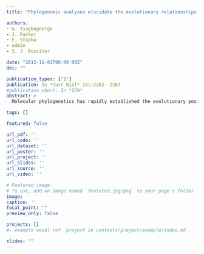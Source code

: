 ```yaml
---
title: "Phylogenomic analyses elucidate the evolutionary relationships of bats"

authors:
- G. Tsagkogeorga
- J. Parker
- E. Stupka
- admin
- S. J. Rossiter

date: "2013-11-01T00:00:00Z"
doi: ""

publication_types: ["2"]
publication: In *Curr Biol* 23\:2262--2267
#publication_short: In *ICW*
abstract: >
  Molecular phylogenetics has rapidly established the evolutionary positions of most major mammal groups, yet analyses have repeatedly failed to agree on that of bats (order Chiroptera). Moreover, the relationship among the major bat lineages has proven equally contentious, with ongoing disagreements about whether echolocating bats are paraphyletic or a true group having profound implications for whether echolocation evolved once or possibly multiple times. By generating new bat genome data and applying model-based phylogenomic analyses designed to accommodate heterogeneous evolutionary processes, we show that-contrary to recent suggestions-bats are not closely related to odd-toed ungulates but instead have a more ancient origin as sister group to a large clade of carnivores, ungulates, and cetaceans. Additionally, we provide the first genome-scale support showing that laryngeal echolocating bats are not a true group and that this paraphyly is robust to their position within mammals. We suggest that earlier disagreements in the literature may reflect model misspecification, long-branch artifacts, poor taxonomic coverage, and differences in the phylogenetic markers used. These findings are a timely reminder of the relevance of experimental design and careful statistical analysis as we move into the phylogenomic era.

tags: []

featured: false

url_pdf: ''
url_code: ''
url_dataset: ''
url_poster: ''
url_project: ''
url_slides: ''
url_source: ''
url_video: ''

# Featured image
# To use, add an image named `featured.jpg/png` to your page's folder.
image:
caption: ''
focal_point: ""
preview_only: false

projects: []
#- example woudl ref. project in contents/project/example/index.md

slides: ""
---
```

